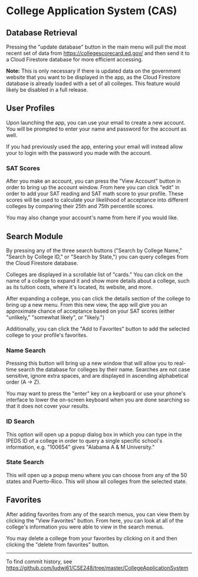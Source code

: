 # College Application System (CAS)

## Database Retrieval

Pressing the "update database" button in the main menu will pull the most recent set of data from <https://collegescorecard.ed.gov/>
and then send it to a Cloud Firestore database for more efficient accessing.

**Note:** This is only necessary if there is updated data on the government website that you want to be displayed in the app, as the Cloud Firestore database is already loaded with a set of all colleges. This feature would likely be disabled in a full release.

## User Profiles

Upon launching the app, you can use your email to create a new account. You will be prompted to enter your name and password for the account as well.

If you had previously used the app, entering your email will instead allow your to login with the password you made with the account.

### SAT Scores

After you make an account, you can press the "View Account" button in order to bring up the account window. From here you can click "edit" in order to add your SAT reading and SAT math score to your profile. These scores will be used to calculate your likelihood of acceptance into different colleges by comparing their 25th and 75th percentile scores.

You may also change your account's name from here if you would like.

## Search Module

By pressing any of the three search buttons ("Search by College Name," "Search by College ID," or "Search by State,") you can query colleges from the Cloud Firestore database.

Colleges are displayed in a scrollable list of "cards." You can click on the name of a college to expand it and show more details about a college, such as its tuition costs, where it's located, its website, and more. 

After expanding a college, you can click the details section of the college to bring up a new menu. From this new view, the app will give you an approximate chance of acceptance based on your SAT scores (either "unlikely," "somewhat likely", or "likely.")

Additionally, you can click the "Add to Favorites" button to add the selected college to your profile's favorites.

### Name Search

Pressing this button will bring up a new window that will allow you to real-time search the database for colleges by their name. 
Searches are not case sensitive, ignore extra spaces, and are displayed in ascending alphabetical order (A -> Z).

You may want to press the "enter" key on a keyboard or use your phone's interface to lower the on-screen keyboard when you are done searching so that it does not cover your results.

### ID Search

This option will open up a popup dialog box in which you can type in the IPEDS ID of a college in order to query a single specific school's information, e.g. "100654" gives "Alabama A & M University."

### State Search

This will open up a popup menu where you can choose from any of the 50 states and Puerto-Rico. This will show all colleges from the selected state.

## Favorites 

After adding favorites from any of the search menus, you can view them by clicking the "View Favorites" button. From here, you can look at all of the college's information you were able to view in the search menus.

You may delete a college from your favorites by clicking on it and then clicking the "delete from favorites" button.
___

To find commit history, see https://github.com/ludwj61/CSE248/tree/master/CollegeApplicationSystem
